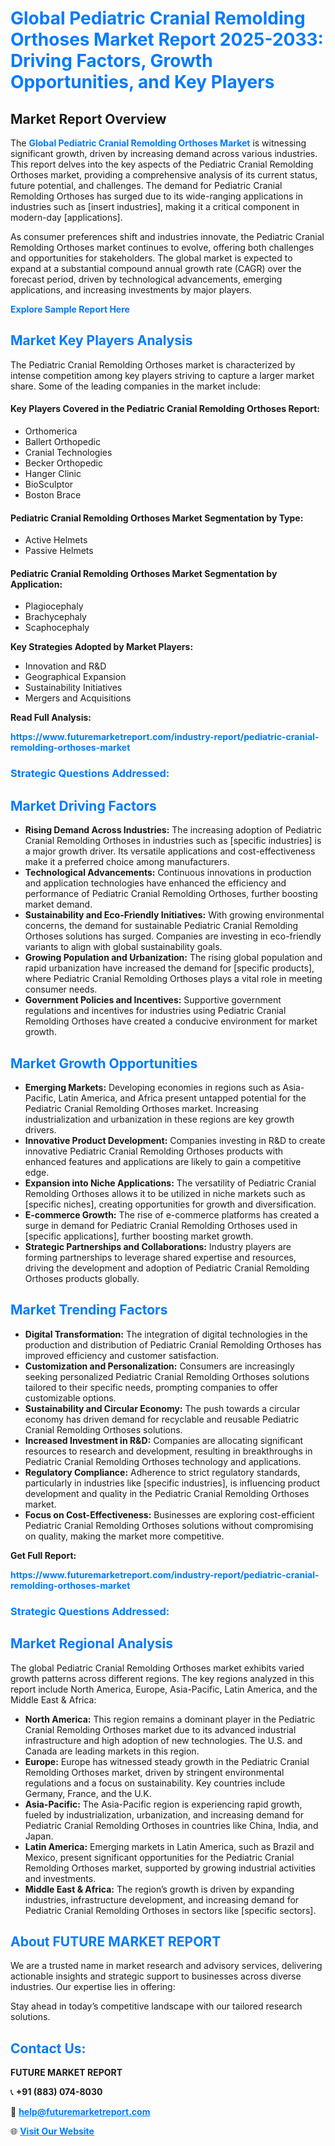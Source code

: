 <h1 style="color: #007BFF;">Global Pediatric Cranial Remolding Orthoses Market Report 2025-2033: Driving Factors, Growth Opportunities, and Key Players</h1>

<section id="overview">
<h2>Market Report Overview</h2>
<p>The <a href="https://www.futuremarketreport.com/industry-report/pediatric-cranial-remolding-orthoses-market" style="color: #007BFF; text-decoration: none;"><strong>Global Pediatric Cranial Remolding Orthoses Market</strong></a> is witnessing significant growth, driven by increasing demand across various industries. This report delves into the key aspects of the Pediatric Cranial Remolding Orthoses market, providing a comprehensive analysis of its current status, future potential, and challenges. The demand for Pediatric Cranial Remolding Orthoses has surged due to its wide-ranging applications in industries such as [insert industries], making it a critical component in modern-day [applications].</p>
<p>As consumer preferences shift and industries innovate, the Pediatric Cranial Remolding Orthoses market continues to evolve, offering both challenges and opportunities for stakeholders. The global market is expected to expand at a substantial compound annual growth rate (CAGR) over the forecast period, driven by technological advancements, emerging applications, and increasing investments by major players.</p>
</section>

<section id="overview">
<p><a href="https://www.futuremarketreport.com/request-sample/reportId=27341" style="color: #007BFF; text-decoration: none;"><strong>Explore Sample Report Here</strong></a></p>
</section>

<section id="key-players">
<h2 style="color: #007BFF;">Market Key Players Analysis</h2>
<p>The Pediatric Cranial Remolding Orthoses market is characterized by intense competition among key players striving to capture a larger market share. Some of the leading companies in the market include:</p>
<h4>Key Players Covered in the Pediatric Cranial Remolding Orthoses Report:</h4>
<ul><li>Orthomerica</li><li>Ballert Orthopedic</li><li>Cranial Technologies</li><li>Becker Orthopedic</li><li>Hanger Clinic</li><li>BioSculptor</li><li>Boston Brace</li></ul>
<h4>Pediatric Cranial Remolding Orthoses Market Segmentation by Type:</h4>
<ul><li>Active Helmets</li><li>Passive Helmets</li></ul>

<h4>Pediatric Cranial Remolding Orthoses Market Segmentation by Application:</h4>
<ul><li>Plagiocephaly</li><li>Brachycephaly</li><li>Scaphocephaly</li></ul>
<p><strong>Key Strategies Adopted by Market Players:</strong></p>
<ul>
<li>Innovation and R&D</li>
<li>Geographical Expansion</li>
<li>Sustainability Initiatives</li>
<li>Mergers and Acquisitions</li>
</ul>
</section>

<section>
<p><strong>Read Full Analysis: </strong></p><a href="https://www.futuremarketreport.com/industry-report/pediatric-cranial-remolding-orthoses-market" style="color: #007BFF; text-decoration: none;"><strong>https://www.futuremarketreport.com/industry-report/pediatric-cranial-remolding-orthoses-market</strong></a>
<h3 style="color: #007BFF;">Strategic Questions Addressed:</h3>
</section>

<section id="driving-factors">
<h2 style="color: #007BFF;">Market Driving Factors</h2>
<ul>
<li><strong>Rising Demand Across Industries:</strong> The increasing adoption of Pediatric Cranial Remolding Orthoses in industries such as [specific industries] is a major growth driver. Its versatile applications and cost-effectiveness make it a preferred choice among manufacturers.</li>
<li><strong>Technological Advancements:</strong> Continuous innovations in production and application technologies have enhanced the efficiency and performance of Pediatric Cranial Remolding Orthoses, further boosting market demand.</li>
<li><strong>Sustainability and Eco-Friendly Initiatives:</strong> With growing environmental concerns, the demand for sustainable Pediatric Cranial Remolding Orthoses solutions has surged. Companies are investing in eco-friendly variants to align with global sustainability goals.</li>
<li><strong>Growing Population and Urbanization:</strong> The rising global population and rapid urbanization have increased the demand for [specific products], where Pediatric Cranial Remolding Orthoses plays a vital role in meeting consumer needs.</li>
<li><strong>Government Policies and Incentives:</strong> Supportive government regulations and incentives for industries using Pediatric Cranial Remolding Orthoses have created a conducive environment for market growth.</li>
</ul>
</section>

<section id="growth-opportunities">
<h2 style="color: #007BFF;">Market Growth Opportunities</h2>
<ul>
<li><strong>Emerging Markets:</strong> Developing economies in regions such as Asia-Pacific, Latin America, and Africa present untapped potential for the Pediatric Cranial Remolding Orthoses market. Increasing industrialization and urbanization in these regions are key growth drivers.</li>
<li><strong>Innovative Product Development:</strong> Companies investing in R&D to create innovative Pediatric Cranial Remolding Orthoses products with enhanced features and applications are likely to gain a competitive edge.</li>
<li><strong>Expansion into Niche Applications:</strong> The versatility of Pediatric Cranial Remolding Orthoses allows it to be utilized in niche markets such as [specific niches], creating opportunities for growth and diversification.</li>
<li><strong>E-commerce Growth:</strong> The rise of e-commerce platforms has created a surge in demand for Pediatric Cranial Remolding Orthoses used in [specific applications], further boosting market growth.</li>
<li><strong>Strategic Partnerships and Collaborations:</strong> Industry players are forming partnerships to leverage shared expertise and resources, driving the development and adoption of Pediatric Cranial Remolding Orthoses products globally.</li>
</ul>
</section>

<section id="trending-factors">
<h2 style="color: #007BFF;">Market Trending Factors</h2>
<ul>
<li><strong>Digital Transformation:</strong> The integration of digital technologies in the production and distribution of Pediatric Cranial Remolding Orthoses has improved efficiency and customer satisfaction.</li>
<li><strong>Customization and Personalization:</strong> Consumers are increasingly seeking personalized Pediatric Cranial Remolding Orthoses solutions tailored to their specific needs, prompting companies to offer customizable options.</li>
<li><strong>Sustainability and Circular Economy:</strong> The push towards a circular economy has driven demand for recyclable and reusable Pediatric Cranial Remolding Orthoses solutions.</li>
<li><strong>Increased Investment in R&D:</strong> Companies are allocating significant resources to research and development, resulting in breakthroughs in Pediatric Cranial Remolding Orthoses technology and applications.</li>
<li><strong>Regulatory Compliance:</strong> Adherence to strict regulatory standards, particularly in industries like [specific industries], is influencing product development and quality in the Pediatric Cranial Remolding Orthoses market.</li>
<li><strong>Focus on Cost-Effectiveness:</strong> Businesses are exploring cost-efficient Pediatric Cranial Remolding Orthoses solutions without compromising on quality, making the market more competitive.</li>
</ul>
</section>

<section>
<p><strong>Get Full Report: </strong></p><a href="https://www.futuremarketreport.com/industry-report/pediatric-cranial-remolding-orthoses-market" style="color: #007BFF; text-decoration: none;"><strong>https://www.futuremarketreport.com/industry-report/pediatric-cranial-remolding-orthoses-market</strong></a>
<h3 style="color: #007BFF;">Strategic Questions Addressed:</h3>
</section>


<section id="regional-analysis">
<h2 style="color: #007BFF;">Market Regional Analysis</h2>
<p>The global Pediatric Cranial Remolding Orthoses market exhibits varied growth patterns across different regions. The key regions analyzed in this report include North America, Europe, Asia-Pacific, Latin America, and the Middle East & Africa:</p>
<ul>
<li><strong>North America:</strong> This region remains a dominant player in the Pediatric Cranial Remolding Orthoses market due to its advanced industrial infrastructure and high adoption of new technologies. The U.S. and Canada are leading markets in this region.</li>
<li><strong>Europe:</strong> Europe has witnessed steady growth in the Pediatric Cranial Remolding Orthoses market, driven by stringent environmental regulations and a focus on sustainability. Key countries include Germany, France, and the U.K.</li>
<li><strong>Asia-Pacific:</strong> The Asia-Pacific region is experiencing rapid growth, fueled by industrialization, urbanization, and increasing demand for Pediatric Cranial Remolding Orthoses in countries like China, India, and Japan.</li>
<li><strong>Latin America:</strong> Emerging markets in Latin America, such as Brazil and Mexico, present significant opportunities for the Pediatric Cranial Remolding Orthoses market, supported by growing industrial activities and investments.</li>
<li><strong>Middle East & Africa:</strong> The region’s growth is driven by expanding industries, infrastructure development, and increasing demand for Pediatric Cranial Remolding Orthoses in sectors like [specific sectors].</li>
</ul>
</section>

<footer>
<h2 style="color: #007BFF;">About FUTURE MARKET REPORT</h2>
<p>We are a trusted name in market research and advisory services, delivering actionable insights and strategic support to businesses across diverse industries. Our expertise lies in offering:</p>

<p>Stay ahead in today’s competitive landscape with our tailored research solutions.</p>

<h2 style="color: #007BFF;">Contact Us:</h2>
<p><strong>FUTURE MARKET REPORT</strong></p>
<p>📞 <strong>+91 (883) 074-8030</strong></p>
<p>📧 <strong><a href="mailto:help@futuremarketreport.com" style="color: #007BFF;">help@futuremarketreport.com</a></strong></p>
<p>🌐 <strong><a href="https://www.futuremarketreport.com/" style="color: #007BFF;">Visit Our Website</a></strong></p>
</footer>